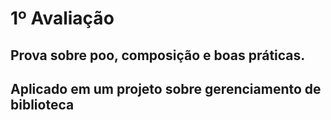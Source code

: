 # 1º Avaliação

## Prova sobre poo, composição e boas práticas.

## Aplicado em um projeto sobre gerenciamento de biblioteca